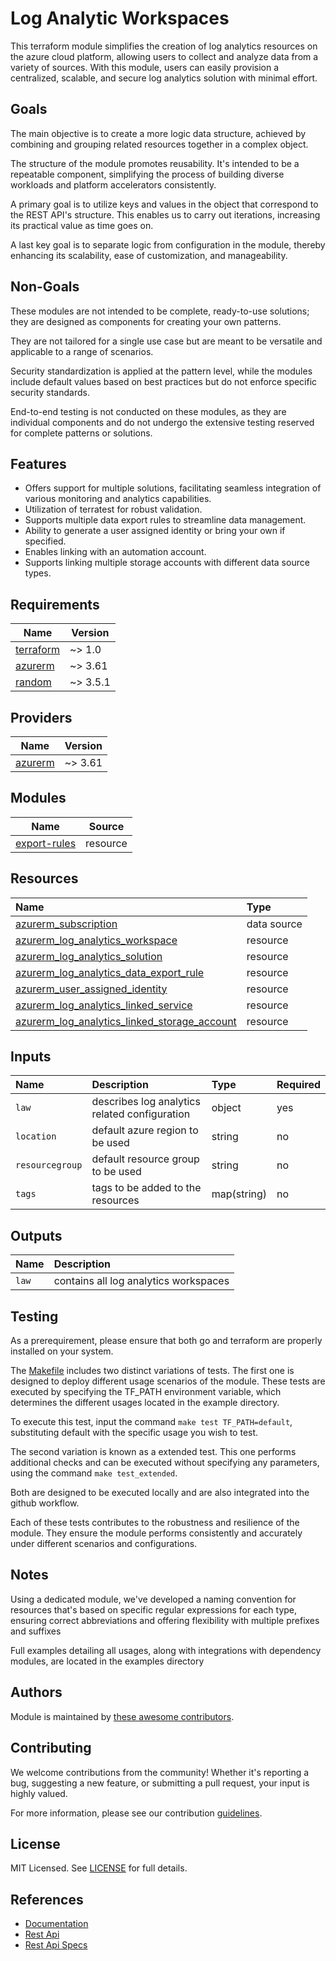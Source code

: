# Log Analytic Workspaces

This terraform module simplifies the creation of log analytics resources on the azure cloud platform, allowing users to collect and analyze data from a variety of sources. With this module, users can easily provision a centralized, scalable, and secure log analytics solution with minimal effort.

## Goals

The main objective is to create a more logic data structure, achieved by combining and grouping related resources together in a complex object.

The structure of the module promotes reusability. It's intended to be a repeatable component, simplifying the process of building diverse workloads and platform accelerators consistently.

A primary goal is to utilize keys and values in the object that correspond to the REST API's structure. This enables us to carry out iterations, increasing its practical value as time goes on.

A last key goal is to separate logic from configuration in the module, thereby enhancing its scalability, ease of customization, and manageability.

## Non-Goals

These modules are not intended to be complete, ready-to-use solutions; they are designed as components for creating your own patterns.

They are not tailored for a single use case but are meant to be versatile and applicable to a range of scenarios.

Security standardization is applied at the pattern level, while the modules include default values based on best practices but do not enforce specific security standards.

End-to-end testing is not conducted on these modules, as they are individual components and do not undergo the extensive testing reserved for complete patterns or solutions.

## Features

- Offers support for multiple solutions, facilitating seamless integration of various monitoring and analytics capabilities.
- Utilization of terratest for robust validation.
- Supports multiple data export rules to streamline data management.
- Ability to generate a user assigned identity or bring your own if specified.
- Enables linking with an automation account.
- Supports linking multiple storage accounts with different data source types.

## Requirements

| Name | Version |
|------|---------|
| <a name="requirement_terraform"></a> [terraform](#requirement\_terraform) | ~> 1.0 |
| <a name="requirement_azurerm"></a> [azurerm](#requirement\_azurerm) | ~> 3.61 |
| <a name="requirement_random"></a> [random](#requirement\_random) | ~> 3.5.1 |

## Providers

| Name | Version |
|------|---------|
| <a name="provider_azurerm"></a> [azurerm](#provider\_azurerm) | ~> 3.61 |

## Modules

| Name | Source |
|------|--------|
| [export-rules](./modules/export-rules) | resource |

## Resources

| Name | Type |
| :-- | :-- |
| [azurerm_subscription](https://registry.terraform.io/providers/hashicorp/azurerm/latest/docs/data-sources/subscription) | data source |
| [azurerm_log_analytics_workspace](https://registry.terraform.io/providers/hashicorp/azurerm/latest/docs/resources/log_analytics_workspace) | resource |
| [azurerm_log_analytics_solution](https://registry.terraform.io/providers/hashicorp/azurerm/latest/docs/resources/log_analytics_solution) | resource |
| [azurerm_log_analytics_data_export_rule](https://registry.terraform.io/providers/hashicorp/azurerm/latest/docs/resources/log_analytics_data_export_rule) | resource |
| [azurerm_user_assigned_identity](https://registry.terraform.io/providers/hashicorp/azurerm/latest/docs/resources/user_assigned_identity) | resource |
| [azurerm_log_analytics_linked_service](https://registry.terraform.io/providers/hashicorp/azurerm/latest/docs/resources/log_analytics_linked_service) | resource |
| [azurerm_log_analytics_linked_storage_account](https://registry.terraform.io/providers/hashicorp/azurerm/latest/docs/resources/log_analytics_linked_storage_account) | resource |

## Inputs

| Name | Description | Type | Required |
| :-- | :-- | :-- | :-- |
| `law` | describes log analytics related configuration | object | yes |
| `location` | default azure region to be used | string | no |
| `resourcegroup` | default resource group to be used | string | no |
| `tags` | tags to be added to the resources | map(string) | no |

## Outputs

| Name | Description |
| :-- | :-- |
| `law` | contains all log analytics workspaces |

## Testing

As a prerequirement, please ensure that both go and terraform are properly installed on your system.

The [Makefile](Makefile) includes two distinct variations of tests. The first one is designed to deploy different usage scenarios of the module. These tests are executed by specifying the TF_PATH environment variable, which determines the different usages located in the example directory.

To execute this test, input the command ```make test TF_PATH=default```, substituting default with the specific usage you wish to test.

The second variation is known as a extended test. This one performs additional checks and can be executed without specifying any parameters, using the command ```make test_extended```.

Both are designed to be executed locally and are also integrated into the github workflow.

Each of these tests contributes to the robustness and resilience of the module. They ensure the module performs consistently and accurately under different scenarios and configurations.

## Notes

Using a dedicated module, we've developed a naming convention for resources that's based on specific regular expressions for each type, ensuring correct abbreviations and offering flexibility with multiple prefixes and suffixes

Full examples detailing all usages, along with integrations with dependency modules, are located in the examples directory

## Authors

Module is maintained by [these awesome contributors](https://github.com/cloudnationhq/terraform-azure-law/graphs/contributors).

## Contributing

We welcome contributions from the community! Whether it's reporting a bug, suggesting a new feature, or submitting a pull request, your input is highly valued.

For more information, please see our contribution [guidelines](https://github.com/CloudNationHQ/terraform-azure-law/blob/main/CONTRIBUTE.md).

## License

MIT Licensed. See [LICENSE](https://github.com/cloudnationhq/terraform-azure-law/blob/main/LICENSE) for full details.

## References

- [Documentation](https://learn.microsoft.com/en-us/azure/azure-monitor/logs/log-analytics-workspace-overview)
- [Rest Api](https://learn.microsoft.com/en-us/rest/api/loganalytics/)
- [Rest Api Specs](https://github.com/Azure/azure-rest-api-specs/tree/1f449b5a17448f05ce1cd914f8ed75a0b568d130/specification/operationalinsights/resource-manager)

